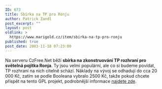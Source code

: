 ```yaml
---
ID: 673
title: Sbírka na TP pro Ronju
author: Patrick Zandl
post_excerpt: ""
layout: post
oldlink: >
  https://www.marigold.cz/item/sbirka-na-tp-pro-ronju
published: true
post_date: 2003-11-18 07:23:00
---
```

Na serveru CzFree.Net běží <STRONG>sbírka na zkonstruování TP rozhraní pro světelná pojítka Ronja</STRONG>. Ty jsou velmi populární, ale co si budeme povídat, TP rozhraní na nich citelně schází. Náklady na vývoj se odhadují do cca 20 000 Kč, zatím se podle Booleana vybralo 2500 Kč, takže pokud chcete přispět na tento GPL projekt, podrobnější informace <A href="http://www.czfree.net/forum/showthread.php?s=&amp;threadid=6791" target=_blank>najdete zde</A>.